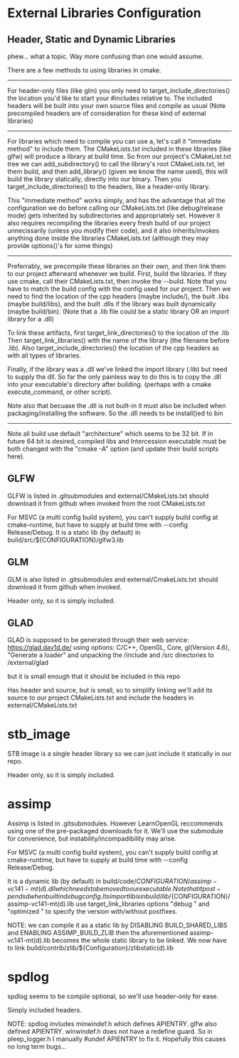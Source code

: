 # External Libraries Configuration

## Header, Static and Dynamic Libraries
phew... what a topic. Way more confusing than one would assume.

There are a few methods to using libraries in cmake.
<hr>
For header-only files (like glm) you only need to target_include_directories() the location you'd like to start your #includes relative to.
The included headers will be built into your own source files and compile as usual
(Note precompiled headers are of consideration for these kind of external libraries)
<hr>
For libraries which need to compile you can use a, let's call it "immediate method" to include them.
The CMakeLists.txt included in these libraries (like glfw) will produce a library at build time. So from our project's CMakeList.txt tree we can add_subdirectory() to call the library's root CMakeLists.txt, let them build, and then add_library() (given we know the name used), this will build the library statically, directly into our binary. Then you target_include_directories() to the headers, like a header-only library.

This "immediate method" works simply, and has the advantage that all the configuration we do before calling our CMakeLists.txt (like debug/release mode) gets inherited by subdirectories and appropriately set. However it also requires recompiling the libraries every fresh build of our project unnecissarily (unless you modify their code), and it also inherits/invokes anything done inside the libraries CMakeLists.txt (although they may provide options()'s for some things)
<hr>

Preferrably, we precompile these libraries on their own, and then link them to our project afterward whenever we build.
First, build the libraries. If they use cmake, call their CMakeLists.txt, then invoke the --build. Note that you have to match the build config with the config used for our project.
Then we need to find the location of the cpp headers (maybe include/), the built .libs (maybe build/libs), and the built .dlls if the library was built dynamically (maybe build/bin). (Note that a .lib file could be a static library OR an import library for a .dll)

To link these artifacts, first target_link_directories() to the location of the .lib
Then target_link_libraries() with the name of the library (the filename before .lib).
Also target_include_directories() the location of the cpp headers as with all types of libraries.

Finally, if the library was a .dll we've linked the import library (.lib) but need to supply the dll. So far the only painless way to do this is to copy the .dll into your executable's directory after building. (perhaps with a cmake execute_command, or other script).

Note also that becuase the .dll is not built-in it must also be included when packaging/installing the software. So the .dll needs to be install()ed to bin
<hr>

Note all build use default "architecture" which seems to be 32 bit. If in future 64 bit is desired, compiled libs and Intercession executable must be both changed with the "cmake -A" option (and update their build scripts here).

## GLFW
GLFW is listed in .gitsubmodules and external/CMakeLists.txt should download it from github when invoked from the root CMakeLists.txt

For MSVC (a multi config build system), you can't supply build config at cmake-runtime, but have to supply at build time with --config Release/Debug.
It is a static lib (by default) in build/src/${CONFIGURATION}/glfw3.lib

## GLM
GLM is also listed in .gitsubmodules and external/CmakeLists.txt should download it from github when invoked.

Header only, so it is simply included.

## GLAD
GLAD is supposed to be generated through their web service:
https://glad.dav1d.de/
using options: C/C++, OpenGL, Core, gl(Version 4.6), "Generate a loader"
and unpacking the /include and /src directories to /external/glad

but it is small enough that it should be included in this repo

Has header and source, but is small, so to simplify linking we'll add its source to our project CMakeLists.txt and include the headers in external/CMakeLists.txt

# stb_image
STB image is a single header library so we can just include it statically in our repo.

Header only, so it is simply included.

# assimp
Assimp is listed in .gitsubmodules. However LearnOpenGL reccommends using one of the pre-packaged downloads for it.
We'll use the submodule for convenience, but instability/incompadibility may arise.

For MSVC (a multi config build system), you can't supply build config at cmake-runtime, but have to supply at build time with --config Release/Debug.

It is a dynamic lib (by default) in build/code/${CONFIGURATION}/assimp-vc141-mt(d).dll which needs to be moved to our executable.
Note that it post-pends d when built in debug config.
Its import lib is in build/lib/${CONFIGURATION}/assimp-vc141-mt(d).lib
use target_link_libraries options "debug <name>" and "optimized <name>" to specify the version with/without postfixes.

NOTE: we can compile it as a static lib by DISABLING BUILD_SHARED_LIBS and ENABLING ASSIMP_BUILD_ZLIB
then the aforementioned assimp-vc141-mt(d).lib becomes the whole static library to be linked.
We now have to link build/contrib/zlib/${Configuration}/zlibstatic(d).lib

# spdlog
spdlog seems to be compile optional, so we'll use header-only for ease.

Simply included headers.

NOTE: spdlog invludes minwindef.h which defines APIENTRY.
glfw also defined APIENTRY. winwindef.h does not have a redefine guard.
So in pleep_logger.h I manually #undef APIENTRY to fix it.
Hopefully this causes no long term bugs...